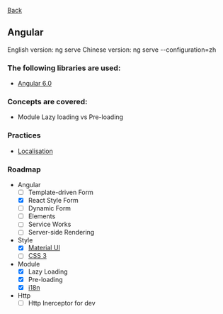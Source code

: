 [Back](../README.md)

##  Angular 

English version: ng serve
Chinese version: ng serve --configuration=zh
        
### The following libraries are used:
* [Angular 6.0](https://angular.io)

### Concepts are covered:
* Module Lazy loading vs Pre-loading

### Practices
* [Localisation](https://angular.io/guide/i18n)

### Roadmap  
* Angular
  * [ ] Template-driven Form
  * [x] React Style Form
  * [ ] Dynamic Form
  * [ ] Elements
  * [ ] Service Works
  * [ ] Server-side Rendering
* Style
  * [x] [Material UI](./frontend/angular/material.md)
  * [ ] [CSS 3](./frontend/general/css3.md)
* Module
  * [x] Lazy Loading 
  * [x] Pre-loading
  * [x] [i18n](./frontend/angular/i18n.md)
* Http
  * [ ] Http Inerceptor for dev